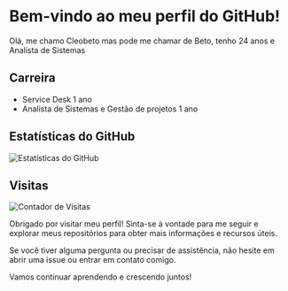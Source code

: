 # Bem-vindo ao meu perfil do GitHub!

Olá, me chamo Cleobeto mas pode me chamar de Beto, tenho 24 anos e Analista de Sistemas

## Carreira

- Service Desk 1 ano
- Analista de Sistemas e Gestão de projetos 1 ano

## Estatísticas do GitHub

![Estatísticas do GitHub](https://github-readme-stats.vercel.app/api?username=jrmesquita7&show_icons=true)


## Visitas

![Contador de Visitas](https://visitor-badge.glitch.me/badge?page_id=SeuNomeDeUsuário.SeuNomeDeUsuário)

Obrigado por visitar meu perfil! Sinta-se à vontade para me seguir e explorar meus repositórios para obter mais informações e recursos úteis.

Se você tiver alguma pergunta ou precisar de assistência, não hesite em abrir uma issue ou entrar em contato comigo.

Vamos continuar aprendendo e crescendo juntos!

